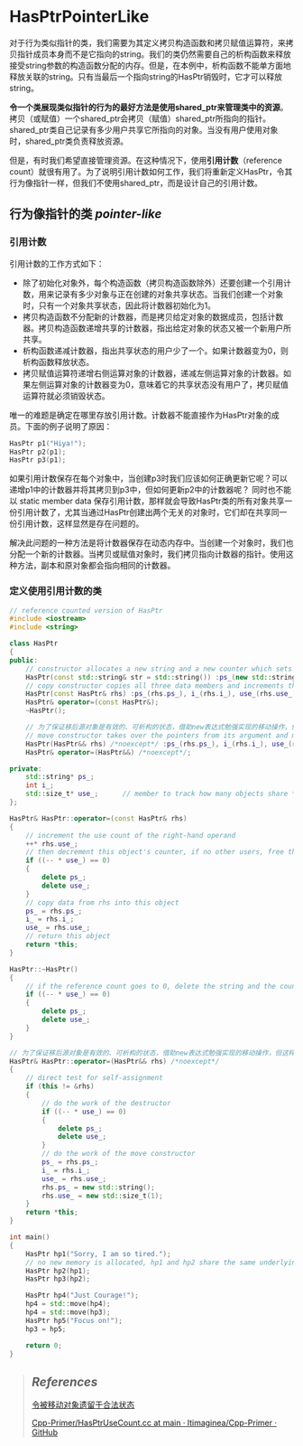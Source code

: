 # HasPtrPointerLike

对于行为类似指针的类，我们需要为其定义拷贝构造函数和拷贝赋值运算符，来拷贝指针成员本身而不是它指向的string。我们的类仍然需要自己的析构函数来释放接受string参数的构造函数分配的内存。但是，在本例中，析构函数不能单方面地释放关联的string。只有当最后一个指向string的HasPtr销毁时，它才可以释放string。 

**令一个类展现类似指针的行为的最好方法是使用shared_ptr来管理类中的资源**。拷贝（或赋值）一个shared_ptr会拷贝（赋值）shared_ptr所指向的指针。shared_ptr类自己记录有多少用户共享它所指向的对象。当没有用户使用对象时，shared_ptr类负责释放资源。 

但是，有时我们希望直接管理资源。在这种情况下，使用**引用计数**（reference count）就很有用了。为了说明引用计数如何工作，我们将重新定义HasPtr，令其行为像指针一样，但我们不使用shared_ptr，而是设计自己的引用计数。

## 行为像指针的类 *pointer-like*

### 引用计数 

引用计数的工作方式如下：

- 除了初始化对象外，每个构造函数（拷贝构造函数除外）还要创建一个引用计数，用来记录有多少对象与正在创建的对象共享状态。当我们创建一个对象时，只有一个对象共享状态，因此将计数器初始化为1。
- 拷贝构造函数不分配新的计数器，而是拷贝给定对象的数据成员，包括计数器。拷贝构造函数递增共享的计数器，指出给定对象的状态又被一个新用户所共享。
- 析构函数递减计数器，指出共享状态的用户少了一个。如果计数器变为0，则析构函数释放状态。
- 拷贝赋值运算符递增右侧运算对象的计数器，递减左侧运算对象的计数器。如果左侧运算对象的计数器变为0，意味着它的共享状态没有用户了，拷贝赋值运算符就必须销毁状态。 

唯一的难题是确定在哪里存放引用计数。计数器不能直接作为HasPtr对象的成员。下面的例子说明了原因： 

```cpp
HasPtr p1("Hiya!");
HasPtr p2(p1);
HasPtr p3(p1);
```

如果引用计数保存在每个对象中，当创建p3时我们应该如何正确更新它呢？可以递增p1中的计数器并将其拷贝到p3中，但如何更新p2中的计数器呢？ 同时也不能以 static member data 保存引用计数，那样就会导致HasPtr类的所有对象共享一份引用计数了，尤其当通过HasPtr创建出两个无关的对象时，它们却在共享同一份引用计数，这样显然是存在问题的。

解决此问题的一种方法是将计数器保存在动态内存中。当创建一个对象时，我们也分配一个新的计数器。当拷贝或赋值对象时，我们拷贝指向计数器的指针。使用这种方法，副本和原对象都会指向相同的计数器。

### 定义使用引用计数的类

```cpp
// reference counted version of HasPtr
#include <iostream>
#include <string>

class HasPtr
{
public:
	// constructor allocates a new string and a new counter which sets to 1
	HasPtr(const std::string& str = std::string()) :ps_(new std::string(str)), i_(0), use_(new std::size_t(1)) {  }
	// copy constructor copies all three data members and increments the counter
	HasPtr(const HasPtr& rhs) :ps_(rhs.ps_), i_(rhs.i_), use_(rhs.use_) { ++* use_; }
	HasPtr& operator=(const HasPtr&);
	~HasPtr();

	// 为了保证移后源对象是有效的、可析构的状态，借助new表达式勉强实现的移动操作，但这样的实现是可能抛异常的，可以认为是失败的实现
	// move constructor takes over the pointers from its argument and makes the argument safe to destroy
	HasPtr(HasPtr&& rhs) /*noexcept*/ :ps_(rhs.ps_), i_(rhs.i_), use_(rhs.use_) { rhs.ps_ = new std::string(); rhs.use_ = new std::size_t(1); }
	HasPtr& operator=(HasPtr&&) /*noexcept*/;

private:
	std::string* ps_;
	int i_;
	std::size_t* use_;		// member to track how many objects share *ps_
};

HasPtr& HasPtr::operator=(const HasPtr& rhs)
{
	// increment the use count of the right-hand operand
	++* rhs.use_;
	// then decrement this object's counter, if no other users, free this object's allocated members
	if ((-- * use_) == 0)
	{
		delete ps_;
		delete use_;
	}
	// copy data from rhs into this object
	ps_ = rhs.ps_;
	i_ = rhs.i_;
	use_ = rhs.use_;
	// return this object
	return *this;
}

HasPtr::~HasPtr()
{
	// if the reference count goes to 0, delete the string and the counter
	if ((-- * use_) == 0)
	{
		delete ps_;
		delete use_;
	}
}

// 为了保证移后源对象是有效的、可析构的状态，借助new表达式勉强实现的移动操作，但这样的实现是可能抛异常的，可以认为是失败的实现
HasPtr& HasPtr::operator=(HasPtr&& rhs) /*noexcept*/
{
	// direct test for self-assignment
	if (this != &rhs)
	{
		// do the work of the destructor
		if ((-- * use_) == 0)
		{
			delete ps_;
			delete use_;
		}
		// do the work of the move constructor
		ps_ = rhs.ps_;
		i_ = rhs.i_;
		use_ = rhs.use_;
		rhs.ps_ = new std::string();
		rhs.use_ = new std::size_t(1);
	}
	return *this;
}

int main()
{
	HasPtr hp1("Sorry, I am so tired.");
	// no new memory is allocated, hp1 and hp2 share the same underlying string
	HasPtr hp2(hp1);
	HasPtr hp3(hp2);

	HasPtr hp4("Just Courage!");
	hp4 = std::move(hp4);
	hp4 = std::move(hp3);
	HasPtr hp5("Focus on!");
	hp3 = hp5;

	return 0;
}

```







> ## *References*
>
> [令被移动对象遗留于合法状态](https://github.com/isocpp/CppCoreGuidelines/blob/master/CppCoreGuidelines.md#c64-a-move-operation-should-move-and-leave-its-source-in-a-valid-state)
>
> [Cpp-Primer/HasPtrUseCount.cc at main · ltimaginea/Cpp-Primer · GitHub](https://github.com/ltimaginea/Cpp-Primer/blob/main/CppPrimer/Content/code_GCC_4_7_0/13/HasPtrUseCount.cc)
>
> 


